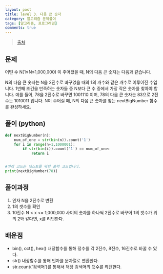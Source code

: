 ```yaml
---
layout: post
title: level 3. 다음 큰 숫자
category: 알고리즘 문제풀이
tags: [알고리즘, 프로그래밍]
comments: true
---
```

> [출처](http://tryhelloworld.co.kr/challenge_codes/173)

## 문제
어떤 수 N(1≤N≤1,000,000) 이 주어졌을 때, N의 다음 큰 숫자는 다음과 같습니다.

N의 다음 큰 숫자는 N을 2진수로 바꾸었을 때의 1의 개수와 같은 개수로 이루어진 수입니다.
1번째 조건을 만족하는 숫자들 중 N보다 큰 수 중에서 가장 작은 숫자를 찾아야 합니다.
예를 들어, 78을 2진수로 바꾸면 1001110 이며, 78의 다음 큰 숫자는 83으로 2진수는 1010011 입니다.
N이 주어질 때, N의 다음 큰 숫자를 찾는 nextBigNumber 함수를 완성하세요.

## 풀이 (python)
```python
def nextBigNumber(n):
    num_of_one = str(bin(n)).count('1')
    for i in range(n+1,1000001):
        if str(bin(i)).count('1') == num_of_one:
            return i


#아래 코드는 테스트를 위한 출력 코드입니다.
print(nextBigNumber(78))
```

## 풀이과정
1. 인자 N을 2진수로 변환
2. 1의 갯수를 확인
3. 10진수 N < x <= 1,000,000 사이의 숫자를 하나씩 2진수로 바꾸어 1의 갯수가 위의 2와 같다면, x를 리턴한다.


## 배운점
- bin(), oct(), hex() 내장함수를 통해 정수를 각 2진수, 8진수, 16진수로 바꿀 수 있다.
- str() 내장함수를 통해 인자를 문자열로 변환한다.
- str.count('검색어')를 통해서 해당 검색어의 갯수를 리턴한다.
